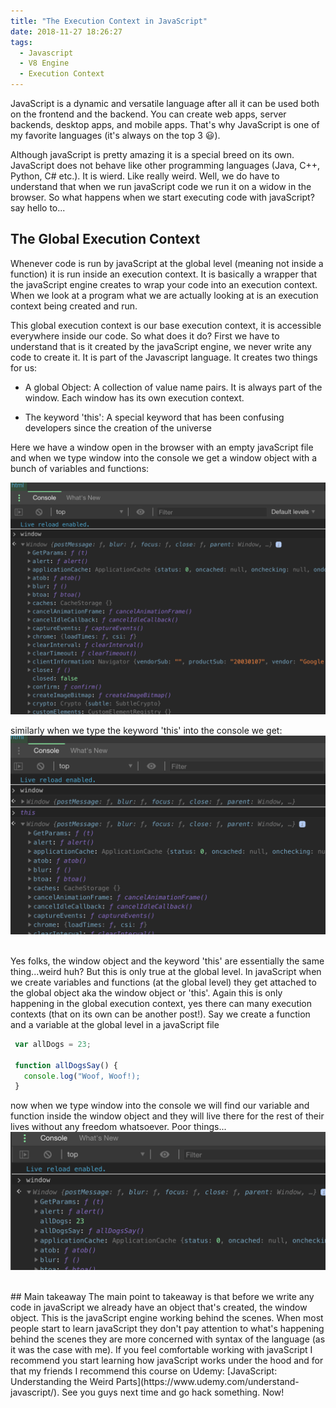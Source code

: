```yaml
---
title: "The Execution Context in JavaScript"
date: 2018-11-27 18:26:27
tags: 
  - Javascript
  - V8 Engine
  - Execution Context
---
```



JavaScript is a dynamic and versatile language after all it can be used both on the frontend and the backend. You can create web apps, server backends, desktop apps, and mobile apps. That's why JavaScript is one of my favorite languages (it's always on the top 3 &#128515;). 

Although javaScript is pretty amazing it is a special breed on its own. JavaScript does not behave like other programming languages (Java, C++, Python, C# etc.). It is wierd. Like really weird. Well, we do have to understand that when we run javaScript code we run it on a widow in the browser. So what happens when we start executing code with javaScript? say hello to...
<br />

## The Global Execution Context

Whenever code is run by javaScript at the global level (meaning not inside a function) it is run inside an execution context. It is basically a wrapper that the javaScript engine creates to wrap your code into an execution context. When we look at a program what we are actually looking at is an execution context being created and run. 

This global execution context is our base execution context, it is accessible everywhere inside our code. So what does it do? First we have to understand that is it created by the javaScript engine, we never write any code to create it. It is part of the Javascript language. It creates two things for us:

- A global Object: A collection of value name pairs. It is always part of the window. Each window has its own execution context. 

- The keyword 'this': A special keyword that has been confusing developers since the creation of the universe

Here we have a window open in the browser with an empty javaScript file and when we type window into the console we get a window object with a bunch of variables and functions: 

<img src="https://raw.githubusercontent.com/AndresXI/Hexo-Blog/master/window-1.png">

similarly when we type the keyword 'this' into the console we get: 
<img src="https://raw.githubusercontent.com/AndresXI/Hexo-Blog/master/window-2.png">

<br >
Yes folks, the window object and the keyword 'this' are essentially the same thing...weird huh? But this is only true at the global level. In javaScript when we create variables and functions (at the global level) they get attached to the global object aka the window object or 'this'. Again this is only happening in the global execution context, yes there can many execution contexts (that on its own can be another post!). Say we create a function and a variable at the global level in a javaScript file 

 ```javascript
  var allDogs = 23; 

  function allDogsSay() {
    console.log("Woof, Woof!); 
  }
 ```
 
 now when we type window into the console we will find our variable and function inside the window object and they will live there for the rest of their lives without any freedom whatsoever. Poor things...
 <img src="https://raw.githubusercontent.com/AndresXI/Hexo-Blog/master/window-3.png">

<br >
 ## Main takeaway 
 The main point to takeaway is that before we write any code in javaScript we already have an object that's created, the window object. This is the javaScript engine working behind the scenes. When most people start to learn javaScript they don't pay attention to what's happening behind the scenes they are more concerned with syntax of the language (as it was the case with me). If you feel comfortable working with javaScript I recommend you start learning how javaScript works under the hood and for that my friends I recommend this course on Udemy: [JavaScript: Understanding the Weird Parts](https://www.udemy.com/understand-javascript/). See you guys next time and go hack something. Now!

